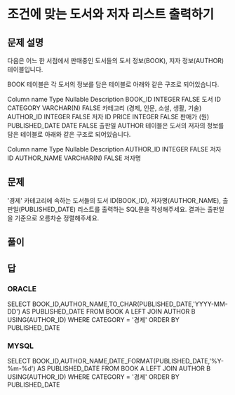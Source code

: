 #  조건에 맞는 도서와 저자 리스트 출력하기
## 문제 설명
다음은 어느 한 서점에서 판매중인 도서들의 도서 정보(BOOK), 저자 정보(AUTHOR) 테이블입니다.

BOOK 테이블은 각 도서의 정보를 담은 테이블로 아래와 같은 구조로 되어있습니다.

Column name	Type	Nullable	Description
BOOK_ID	INTEGER	FALSE	도서 ID
CATEGORY	VARCHAR(N)	FALSE	카테고리 (경제, 인문, 소설, 생활, 기술)
AUTHOR_ID	INTEGER	FALSE	저자 ID
PRICE	INTEGER	FALSE	판매가 (원)
PUBLISHED_DATE	DATE	FALSE	출판일
AUTHOR 테이블은 도서의 저자의 정보를 담은 테이블로 아래와 같은 구조로 되어있습니다.

Column name	Type	Nullable	Description
AUTHOR_ID	INTEGER	FALSE	저자 ID
AUTHOR_NAME	VARCHAR(N)	FALSE	저자명
## 문제
'경제' 카테고리에 속하는 도서들의 도서 ID(BOOK_ID), 저자명(AUTHOR_NAME), 출판일(PUBLISHED_DATE) 리스트를 출력하는 SQL문을 작성해주세요.
결과는 출판일을 기준으로 오름차순 정렬해주세요.

## 풀이

## 답
### ORACLE
SELECT BOOK_ID,AUTHOR_NAME,TO_CHAR(PUBLISHED_DATE,'YYYY-MM-DD') AS PUBLISHED_DATE
FROM BOOK A
LEFT JOIN AUTHOR B
USING(AUTHOR_ID)
WHERE CATEGORY = '경제'
ORDER BY PUBLISHED_DATE

### MYSQL
SELECT BOOK_ID,AUTHOR_NAME,DATE_FORMAT(PUBLISHED_DATE,'%Y-%m-%d') AS PUBLISHED_DATE
FROM BOOK A
LEFT JOIN AUTHOR B
USING(AUTHOR_ID)
WHERE CATEGORY = '경제'
ORDER BY PUBLISHED_DATE